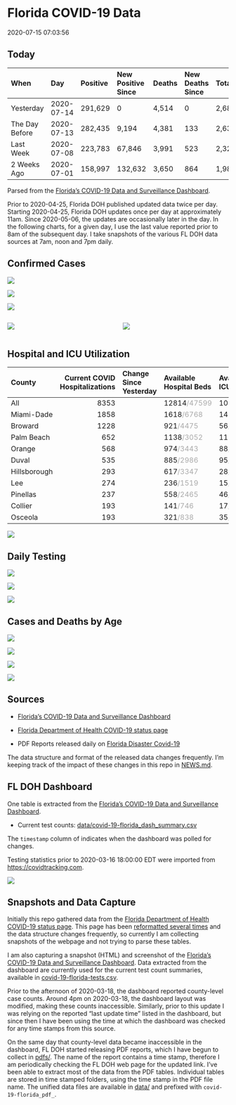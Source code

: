 Florida COVID-19 Data
================
2020-07-15 07:03:56

## Today

| When           | Day        | Positive | New Positive Since | Deaths | New Deaths Since | Total     |
| :------------- | :--------- | :------- | :----------------- | :----- | :--------------- | :-------- |
| Yesterday      | 2020-07-14 | 291,629  | 0                  | 4,514  | 0                | 2,685,243 |
| The Day Before | 2020-07-13 | 282,435  | 9,194              | 4,381  | 133              | 2,639,574 |
| Last Week      | 2020-07-08 | 223,783  | 67,846             | 3,991  | 523              | 2,320,207 |
| 2 Weeks Ago    | 2020-07-01 | 158,997  | 132,632            | 3,650  | 864              | 1,980,354 |

Parsed from the [Florida’s COVID-19 Data and Surveillance
Dashboard](https://fdoh.maps.arcgis.com/apps/opsdashboard/index.html#/8d0de33f260d444c852a615dc7837c86).

Prior to 2020-04-25, Florida DOH published updated data twice per day.
Starting 2020-04-25, Florida DOH updates once per day at approximately
11am. Since 2020-05-06, the updates are occasionally later in the day.
In the following charts, for a given day, I use the last value reported
prior to 8am of the subsequent day. I take snapshots of the various FL
DOH data sources at 7am, noon and 7pm daily.

## Confirmed Cases

![](plots/covid-19-florida-daily-test-changes.png)

![](plots/covid-19-florida-deaths-by-day.png)

![](plots/covid-19-florida-county-top-6.png)

<div class="columns">

<div class="column is-full-mobile">

![](plots/covid-19-florida-testing.png)

</div>

<div class="column is-full-mobile">

![](plots/covid-19-florida-total-positive.png)

</div>

</div>

## Hospital and ICU Utilization

| County       | Current COVID Hospitalizations | Change Since Yesterday | Available Hospital Beds                      | Available ICU Beds                         |
| :----------- | -----------------------------: | :--------------------- | :------------------------------------------- | :----------------------------------------- |
| All          |                           8353 |                        | 12814<span style="color: #aaa">/47599</span> | 1038<span style="color: #aaa">/5096</span> |
| Miami-Dade   |                           1858 |                        | 1618<span style="color: #aaa">/6768</span>   | 146<span style="color: #aaa">/812</span>   |
| Broward      |                           1228 |                        | 921<span style="color: #aaa">/4475</span>    | 56<span style="color: #aaa">/460</span>    |
| Palm Beach   |                            652 |                        | 1138<span style="color: #aaa">/3052</span>   | 117<span style="color: #aaa">/307</span>   |
| Orange       |                            568 |                        | 974<span style="color: #aaa">/3443</span>    | 88<span style="color: #aaa">/284</span>    |
| Duval        |                            535 |                        | 885<span style="color: #aaa">/2986</span>    | 95<span style="color: #aaa">/345</span>    |
| Hillsborough |                            293 |                        | 617<span style="color: #aaa">/3347</span>    | 28<span style="color: #aaa">/346</span>    |
| Lee          |                            274 |                        | 236<span style="color: #aaa">/1519</span>    | 15<span style="color: #aaa">/125</span>    |
| Pinellas     |                            237 |                        | 558<span style="color: #aaa">/2465</span>    | 46<span style="color: #aaa">/250</span>    |
| Collier      |                            193 |                        | 141<span style="color: #aaa">/746</span>     | 17<span style="color: #aaa">/63</span>     |
| Osceola      |                            193 |                        | 321<span style="color: #aaa">/838</span>     | 35<span style="color: #aaa">/93</span>     |

![](plots/covid-19-florida-icu-usage.png)

## Daily Testing

![](plots/covid-19-florida-tests-per-case.png)

<!-- ![](plots/covid-19-florida-change-new-cases.png) -->

![](plots/covid-19-florida-tests-percent-positive.png)

![](plots/covid-19-florida-test-and-case-growth.png)

## Cases and Deaths by Age

![](plots/covid-19-florida-weekly-events-by-age.png)

![](plots/covid-19-florida-age.png)

![](plots/covid-19-florida-age-deaths.png)

![](plots/covid-19-florida-age-sex.png)

## Sources

  - [Florida’s COVID-19 Data and Surveillance
    Dashboard](https://fdoh.maps.arcgis.com/apps/opsdashboard/index.html#/8d0de33f260d444c852a615dc7837c86)

  - [Florida Department of Health COVID-19 status
    page](http://www.floridahealth.gov/diseases-and-conditions/COVID-19/)

  - PDF Reports released daily on [Florida Disaster
    Covid-19](http://www.floridahealth.gov/diseases-and-conditions/COVID-19/)

The data structure and format of the released data changes frequently.
I’m keeping track of the impact of these changes in this repo in
[NEWS.md](NEWS.md).

## FL DOH Dashboard

One table is extracted from the [Florida’s COVID-19 Data and
Surveillance
Dashboard](https://fdoh.maps.arcgis.com/apps/opsdashboard/index.html#/8d0de33f260d444c852a615dc7837c86).

  - Current test counts:
    [data/covid-19-florida\_dash\_summary.csv](data/covid-19-florida_dash_summary.csv)

The `timestamp` column of indicates when the dashboard was polled for
changes.

Testing statistics prior to 2020-03-16 18:00:00 EDT were imported from
<https://covidtracking.com>.

![](screenshots/fodh_maps_arcgis_com__apps__opsdashboard.png)

## Snapshots and Data Capture

Initially this repo gathered data from the [Florida Department of Health
COVID-19 status
page](http://www.floridahealth.gov/diseases-and-conditions/COVID-19/).
This page has been [reformatted several
times](screenshots/floridahealth_gov__diseases-and-conditions__COVID-19.png)
and the data structure changes frequently, so currently I am collecting
snapshots of the webpage and not trying to parse these tables.

I am also capturing a snapshot (HTML) and screenshot of the [Florida’s
COVID-19 Data and Surveillance
Dashboard](https://fdoh.maps.arcgis.com/apps/opsdashboard/index.html#/8d0de33f260d444c852a615dc7837c86).
Data extracted from the dashboard are currently used for the current
test count summaries, available in
[covid-19-florida-tests.csv](covid-19-florida-tests.csv).

Prior to the afternoon of 2020-03-18, the dashboard reported
county-level case counts. Around 4pm on 2020-03-18, the dashboard layout
was modified, making these counts inaccessible. Similarly, prior to this
update I was relying on the reported “last update time” listed in the
dashboard, but since then I have been using the time at which the
dashboard was checked for any time stamps from this source.

On the same day that county-level data became inaccessible in the
dashboard, FL DOH started releasing PDF reports, which I have begun to
collect in [pdfs/](pdfs/). The name of the report contains a time stamp,
therefore I am periodically checking the FL DOH web page for the updated
link. I’ve been able to extract most of the data from the PDF tables.
Individual tables are stored in time stamped folders, using the time
stamp in the PDF file name. The unified data files are available in
[data/](data/) and prefixed with `covid-19-florida_pdf_`.
